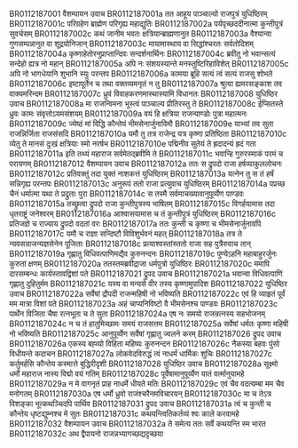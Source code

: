 BR0112187001  	वैशम्पायन उवाच
BR0112187001a	तत आहूय पाञ्चाल्यो राजपुत्रं युधिष्ठिरम्
BR0112187001c	परिग्रहेण ब्राह्मेण परिगृह्य महाद्युतिः
BR0112187002a	पर्यपृच्छददीनात्मा कुन्तीपुत्रं सुवर्चसम्
BR0112187002c	कथं जानीम भवतः क्षत्रियान्ब्राह्मणानुत
BR0112187003a	वैश्यान्वा गुणसम्पन्नानुत वा शूद्रयोनिजान्
BR0112187003c	मायामास्थाय वा सिद्धांश्चरतः सर्वतोदिशम्
BR0112187004a	कृष्णाहेतोरनुप्राप्तान्दिवः सन्दर्शनार्थिनः
BR0112187004c	ब्रवीतु नो भवान्सत्यं सन्देहो ह्यत्र नो महान्
BR0112187005a	अपि नः संशयस्यान्ते मनस्तुष्टिरिहाविशेत्
BR0112187005c	अपि नो भागधेयानि शुभानि स्युः परन्तप
BR0112187006a	कामया ब्रूहि सत्यं त्वं सत्यं राजसु शोभते
BR0112187006c	इष्टापूर्तेन च तथा वक्तव्यमनृतं न तु
BR0112187007a	श्रुत्वा ह्यमरसङ्काश तव वाक्यमरिन्दम
BR0112187007c	ध्रुवं विवाहकरणमास्थास्यामि विधानतः
BR0112187008  	युधिष्ठिर उवाच
BR0112187008a	मा राजन्विमना भूस्त्वं पाञ्चाल्य प्रीतिरस्तु ते
BR0112187008c	ईप्सितस्ते ध्रुवः कामः संवृत्तोऽयमसंशयम्
BR0112187009a	वयं हि क्षत्रिया राजन्पाण्डोः पुत्रा महात्मनः
BR0112187009c	ज्येष्ठं मां विद्धि कौन्तेयं भीमसेनार्जुनाविमौ
BR0112187009e	याभ्यां तव सुता राजन्निर्जिता राजसंसदि
BR0112187010a	यमौ तु तत्र राजेन्द्र यत्र कृष्णा प्रतिष्ठिता
BR0112187010c	व्येतु ते मानसं दुःखं क्षत्रियाः स्मो नरर्षभ
BR0112187010e	पद्मिनीव सुतेयं ते ह्रदादन्यं ह्रदं गता
BR0112187011a	इति तथ्यं महाराज सर्वमेतद्ब्रवीमि ते
BR0112187011c	भवान्हि गुरुरस्माकं परमं च परायणम्
BR0112187012  	वैशम्पायन उवाच
BR0112187012a	ततः स द्रुपदो राजा हर्षव्याकुललोचनः
BR0112187012c	प्रतिवक्तुं तदा युक्तं नाशकत्तं युधिष्ठिरम्
BR0112187013a	यत्नेन तु स तं हर्षं सन्निगृह्य परन्तपः
BR0112187013c	अनुरूपं ततो राजा प्रत्युवाच युधिष्ठिरम्
BR0112187014a	पप्रच्छ चैनं धर्मात्मा यथा ते प्रद्रुताः पुरा
BR0112187014c	स तस्मै सर्वमाचख्यावानुपूर्व्येण पाण्डवः
BR0112187015a	तच्छ्रुत्वा द्रुपदो राजा कुन्तीपुत्रस्य भाषितम्
BR0112187015c	विगर्हयामास तदा धृतराष्ट्रं जनेश्वरम्
BR0112187016a	आश्वासयामास च तं कुन्तीपुत्रं युधिष्ठिरम्
BR0112187016c	प्रतिजज्ञे च राज्याय द्रुपदो वदतां वरः
BR0112187017a	ततः कुन्ती च कृष्णा च भीमसेनार्जुनावपि
BR0112187017c	यमौ च राज्ञा सन्दिष्टौ विविशुर्भवनं महत्
BR0112187018a	तत्र ते न्यवसन्राजन्यज्ञसेनेन पूजिताः
BR0112187018c	प्रत्याश्वस्तांस्ततो राजा सह पुत्रैरुवाच तान्
BR0112187019a	गृह्णातु विधिवत्पाणिमद्यैव कुरुनन्दनः
BR0112187019c	पुण्येऽहनि महाबाहुरर्जुनः कुरुतां क्षणम्
BR0112187020a	ततस्तमब्रवीद्राजा धर्मपुत्रो युधिष्ठिरः
BR0112187020c	ममापि दारसम्बन्धः कार्यस्तावद्विशां पते
BR0112187021  	द्रुपद उवाच
BR0112187021a	भवान्वा विधिवत्पाणिं गृह्णातु दुहितुर्मम
BR0112187021c	यस्य वा मन्यसे वीर तस्य कृष्णामुपादिश
BR0112187022  	युधिष्ठिर उवाच
BR0112187022a	सर्वेषां द्रौपदी राजन्महिषी नो भविष्यति
BR0112187022c	एवं हि व्याहृतं पूर्वं मम मात्रा विशां पते
BR0112187023a	अहं चाप्यनिविष्टो वै भीमसेनश्च पाण्डवः
BR0112187023c	पार्थेन विजिता चैषा रत्नभूता च ते सुता
BR0112187024a	एष नः समयो राजन्रत्नस्य सहभोजनम्
BR0112187024c	न च तं हातुमिच्छामः समयं राजसत्तम
BR0112187025a	सर्वेषां धर्मतः कृष्णा महिषी नो भविष्यति
BR0112187025c	आनुपूर्व्येण सर्वेषां गृह्णातु ज्वलने करम्
BR0112187026  	द्रुपद उवाच
BR0112187026a	एकस्य बह्व्यो विहिता महिष्यः कुरुनन्दन
BR0112187026c	नैकस्या बहवः पुंसो विधीयन्ते कदाचन
BR0112187027a	लोकवेदविरुद्धं त्वं नाधर्मं धार्मिकः शुचिः
BR0112187027c	कर्तुमर्हसि कौन्तेय कस्मात्ते बुद्धिरीदृशी
BR0112187028  	युधिष्ठिर उवाच
BR0112187028a	सूक्ष्मो धर्मो महाराज नास्य विद्मो वयं गतिम्
BR0112187028c	पूर्वेषामानुपूर्व्येण यातं वर्त्मानुयामहे
BR0112187029a	न मे वागनृतं प्राह नाधर्मे धीयते मतिः
BR0112187029c	एवं चैव वदत्यम्बा मम चैव मनोगतम्
BR0112187030a	एष धर्मो ध्रुवो राजंश्चरैनमविचारयन्
BR0112187030c	मा च तेऽत्र विशङ्का भूत्कथञ्चिदपि पार्थिव
BR0112187031  	द्रुपद उवाच
BR0112187031a	त्वं च कुन्ती च कौन्तेय धृष्टद्युम्नश्च मे सुतः
BR0112187031c	कथयन्त्वितिकर्तव्यं श्वः काले करवामहे
BR0112187032  	वैशम्पायन उवाच
BR0112187032a	ते समेत्य ततः सर्वे कथयन्ति स्म भारत
BR0112187032c	अथ द्वैपायनो राजन्नभ्यागच्छद्यदृच्छया
